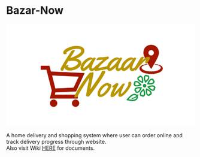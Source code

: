 # Bazar-Now

![](https://github.com/arifjawad/Bazar-Now/blob/master/img/logo/logo.png)

A home delivery and shopping system where user can order online and track delivery progress through website.
<br>Also visit Wiki [HERE](https://github.com/arifjawad/Bazar-Now/wiki) for documents.

